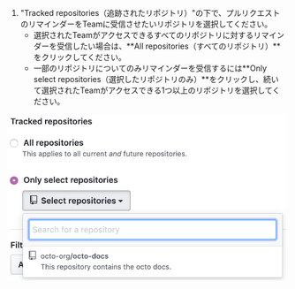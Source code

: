 1. "Tracked repositories（追跡されたリポジトリ）"の下で、プルリクエストのリマインダーをTeamに受信させたいリポジトリを選択してください。
   - 選択されたTeamがアクセスできるすべてのリポジトリに対するリマインダーを受信したい場合は、**All repositories（すべてのリポジトリ）**をクリックしてください。
   - 一部のリポジトリについてのみリマインダーを受信するには**Only select repositories（選択したリポジトリのみ）**をクリックし、続いて選択されたTeamがアクセスできる1つ以上のリポジトリを選択してください。

  ![追跡されるリポジトリの選択](/assets/images/help/settings/scheduled-reminders-tracked-repos.png)
